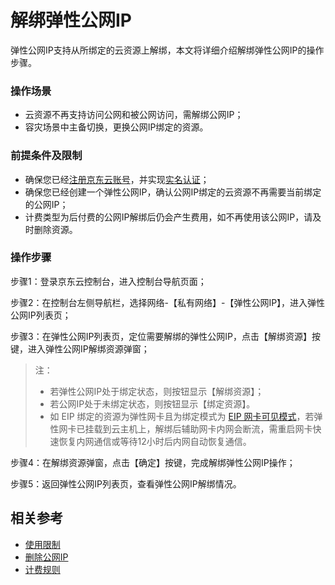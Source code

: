 # 解绑弹性公网IP

弹性公网IP支持从所绑定的云资源上解绑，本文将详细介绍解绑弹性公网IP的操作步骤。

### 操作场景

- 云资源不再支持访问公网和被公网访问，需解绑公网IP；
- 容灾场景中主备切换，更换公网IP绑定的资源。


### 前提条件及限制

- 确保您已经[注册京东云账号](https://user.jdcloud.com/register?returnUrl=https%3A%2F%2Fwww.jdcloud.com%2F)，并实现[实名认证](https://docs.jdcloud.com/cn/real-name-verification/introduction)；
- 确保您已经创建一个弹性公网IP，确认公网IP绑定的云资源不再需要当前绑定的公网IP；
- 计费类型为后付费的公网IP解绑后仍会产生费用，如不再使用该公网IP，请及时删除资源。

### 操作步骤

步骤1：登录京东云控制台，进入控制台导航页面；

步骤2：在控制台左侧导航栏，选择网络-【私有网络】-【弹性公网IP】，进入弹性公网IP列表页；

步骤3：在弹性公网IP列表页，定位需要解绑的弹性公网IP，点击【解绑资源】按键，进入弹性公网IP解绑资源弹窗；
> 注：
> - 若弹性公网IP处于绑定状态，则按钮显示【解绑资源】；
> - 若公网IP处于未绑定状态，则按钮显示【绑定资源】。
> - 如 EIP 绑定的资源为弹性网卡且为绑定模式为 [EIP 网卡可见模式](Associate-Elastic-IP.md)，若弹性网卡已挂载到云主机上，解绑后辅助网卡内网会断流，需重启网卡快速恢复内网通信或等待12小时后内网自动恢复通信。

步骤4：在解绑资源弹窗，点击【确定】按键，完成解绑弹性公网IP操作；

步骤5：返回弹性公网IP列表页，查看弹性公网IP解绑情况。

## 相关参考

- [使用限制](https://docs.jdcloud.com/cn/elastic-ip/restrictions)
- [删除公网IP](https://docs.jdcloud.com/cn/elastic-ip/delete-elastic-ip)
- [计费规则](https://docs.jdcloud.com/cn/elastic-ip/billing-rules)

